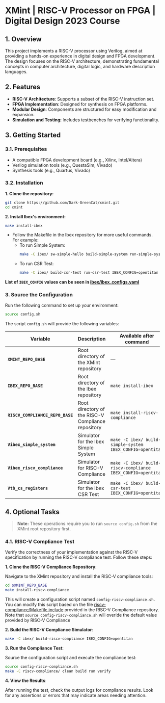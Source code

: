 # XMint | RISC-V Processor on FPGA | Digital Design 2023 Course

## **1. Overview**

This project implements a RISC-V processor using Verilog, aimed at providing a hands-on experience in digital design and FPGA development. The design focuses on the RISC-V architecture, demonstrating fundamental concepts in computer architecture, digital logic, and hardware description languages.

## **2. Features**

- **RISC-V Architecture**: Supports a subset of the RISC-V instruction set.
- **FPGA Implementation**: Designed for synthesis on FPGA platforms.
- **Modular Design**: Components are structured for easy modification and expansion.
- **Simulation and Testing**: Includes testbenches for verifying functionality.

## **3. Getting Started**

### **3.1. Prerequisites**

- A compatible FPGA development board (e.g., Xilinx, Intel/Altera)
- Verilog simulation tools (e.g., QuestaSim, Vivado)
- Synthesis tools (e.g., Quartus, Vivado)

### **3.2. Installation**

**1. Clone the repository:**
   ```bash
   git clone https://github.com/Dark-GreenCat/xmint.git
   cd xmint
   ```

**2. Install Ibex's environment:**
   ```bash
   make install-ibex
   ```

   - Follow the Makefile in the Ibex repository for more useful commands. For example:
      - To run Simple System:
         ```bash
         make -C ibex/ sw-simple-hello build-simple-system run-simple-system IBEX_CONFIG=opentitan
         ```
      - To run CSR Test:
         ```bash
         make -C ibex/ build-csr-test run-csr-test IBEX_CONFIG=opentitan
         ```
   **List of `IBEX_CONFIG` values can be seen in [ibex/ibex_configs.yaml](ibex/ibex_configs.yaml)**

### **3. Source the Configuration**

Run the following command to set up your environment:

```bash
source config.sh
```

The script `config.sh` will provide the following variables:

| Variable                          | Description                                         | Available after command                                      |
|-----------------------------------|-----------------------------------------------------|--------------------------------------------------------------|
| **`XMINT_REPO_BASE`**             | Root directory of the XMint repository              | —                                                            |
| **`IBEX_REPO_BASE`**              | Root directory of the Ibex repository               | `make install-ibex`                                          |
| **`RISCV_COMPLIANCE_REPO_BASE`**  | Root directory of the RISC-V Compliance repository  | `make install-riscv-compliance`                              |
| **`Vibex_simple_system`**         | Simulator for the Ibex Simple System                | `make -C ibex/ build-simple-system IBEX_CONFIG=opentitan`    |
| **`Vibex_riscv_compliance`**      | Simulator for RISC-V Compliance                     | `make -C ibex/ build-riscv-compliance IBEX_CONFIG=opentitan` |
| **`Vtb_cs_registers`**            | Simulator for the Ibex CSR Test                     | `make -C ibex/ build-csr-test IBEX_CONFIG=opentitan`         |


## **4. Optional Tasks**

> **Note:** These operations require you to run `source config.sh` from the XMint root repository first.

### **4.1. RISC-V Compliance Test**

Verify the correctness of your implementation against the RISC-V specification by running the RISC-V compliance test. Follow these steps:

**1. Clone the RISC-V Compliance Repository**:

   Navigate to the XMint repository and install the RISC-V compliance tools:
   ```bash
   cd $XMINT_REPO_BASE
   make install-riscv-compliance
   ```

   This will create a configuration script named `config-riscv-compliance.sh`. You can modify this script based on the file [riscv-compliance/Makefile.include](riscv-compliance/Makefile.include) provided in the RISC-V Compliance repository.
   Note that `source config-riscv-compliance.sh` will overide the default value provided by RISC-V Compliance

**2. Build the RISC-V Compliance Simulator**:
   ```bash
   make -C ibex/ build-riscv-compliance IBEX_CONFIG=opentitan
   ```

**3. Run the Compliance Test**:

   Source the configuration script and execute the compliance test:
   ```bash
   source config-riscv-compliance.sh
   make -C riscv-compliance/ clean build run verify
   ```

**4. View the Results**:

   After running the test, check the output logs for compliance results. Look for any assertions or errors that may indicate areas needing attention.
